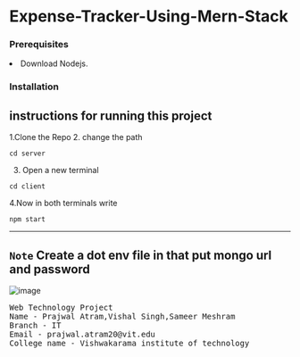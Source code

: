 # Expense-Tracker-Using-Mern-Stack
 ### Prerequisites
<li> Download Nodejs.
 
### Installation

## instructions for running this project
1.Clone the Repo
2. change the path

```
cd server
```
3. Open a new terminal
```
cd client
```
4.Now in both terminals write
```
npm start
```
 ---
`Note`
Create a dot env file in that put mongo url and password
 ---
![image](https://user-images.githubusercontent.com/90970004/219322498-c0911aa5-215e-4ea9-9b8f-81d2f5f962dc.png)

<pre>
Web Technology Project
Name - Prajwal Atram,Vishal Singh,Sameer Meshram
Branch - IT
Email - prajwal.atram20@vit.edu
College name - Vishwakarama institute of technology
</pre>
